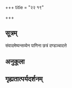+++
title = "२२ १९"

+++
## सूत्रम्
संवादमेष्यन्सव्येन पाणिना छत्रं दण्डञ्चादत्ते
## अनुकूला

## गृह्यतात्पर्यदर्शनम्



